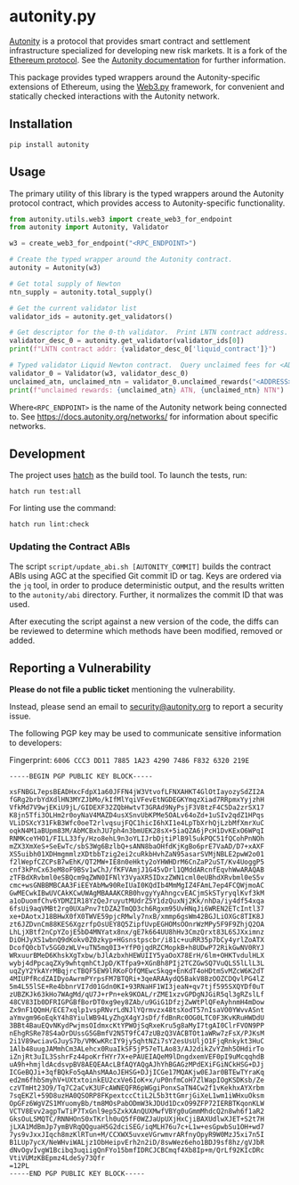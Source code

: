 # autonity.py

[Autonity](https://autonity.org) is a protocol that provides smart contract and
settlement infrastructure specialized for developing new risk markets. It is a
fork of the [Ethereum protocol](https://ethereum.org/). See the
[Autonity documentation](https://docs.autonity.org) for further information.

This package provides typed wrappers around the Autonity-specific extensions of
Ethereum, using the [Web3.py](https://github.com/ethereum/web3.py) framework,
for convenient and statically checked interactions with the Autonity network.

## Installation

```console
pip install autonity
```

## Usage

The primary utility of this library is the typed wrappers around the Autonity
protocol contract, which provides access to Autonity-specific functionality.

```python
from autonity.utils.web3 import create_web3_for_endpoint
from autonity import Autonity, Validator

w3 = create_web3_for_endpoint("<RPC_ENDPOINT>")

# Create the typed wrapper around the Autonity contract.
autonity = Autonity(w3)

# Get total supply of Newton
ntn_supply = autonity.total_supply()

# Get the current validator list
validator_ids = autonity.get_validators()

# Get descriptor for the 0-th validator.  Print LNTN contract address.
validator_desc_0 = autonity.get_validator(validator_ids[0])
print(f"LNTN contract addr: {validator_desc_0['liquid_contract']}")

# Typed validator Liquid Newton contract.  Query unclaimed fees for <ADDRESS>.
validator_0 = Validator(w3, validator_desc_0)
unclaimed_atn, unclaimed_ntn = validator_0.unclaimed_rewards("<ADDRESS>")
print(f"unclaimed rewards: {unclaimed_atn} ATN, {unclaimed_ntn} NTN")
```

Where`<RPC_ENDPOINT>` is the name of the Autonity network being connected to.
See <https://docs.autonity.org/networks/> for information about specific
networks.

## Development

The project uses [hatch](https://hatch.pypa.io/latest/install/#pipx) as the
build tool. To launch the tests, run:

```console
hatch run test:all
```

For linting use the command:

```console
hatch run lint:check
```

### Updating the Contract ABIs

The script `script/update_abi.sh [AUTONITY_COMMIT]` builds the contract ABIs
using AGC at the specified Git commit ID or tag. Keys are ordered via the `jq`
tool, in order to produce deterministic output, and the results written to the
`autonity/abi` directory. Further, it normalizes the commit ID that was used.

After executing the script against a new version of the code, the diffs can be
reviewed to determine which methods have been modified, removed or added.

## Reporting a Vulnerability

**Please do not file a public ticket** mentioning the vulnerability.

Instead, please send an email to <security@autonity.org> to report a security
issue.

The following PGP key may be used to communicate sensitive information to
developers:

Fingerprint: `6006 CCC3 DD11 7885 1A23 4290 7486 F832 6320 219E`

```
-----BEGIN PGP PUBLIC KEY BLOCK-----

xsFNBGL7epsBEADHxcFdpX1a60JFFN4jW3VtvofLFNXAHKT4GlOtIayozySdZI2A
fGRg2brbYdXdlHN3MYZJbMo/kIfMlYqiVFevEtNGDEGKYmqzXiad7RRpmxYyjzhH
VfkMd7V9wjEKiU9jL/GIDEXF32ZQbHwtvT3GRAd9NyPsjF3V8tzF4C5Da2zrSX17
K8jn5Tfi3OLHm2r0oyNaV4MAZD4usXSnvUbKPMe5OALv64oZd+1uSIv2qdZ1HPqs
VLiDSXcY31FkB3Wfc0oeT2rlvqsujFQC1hicI6hXI1e4LpTbXrhQjLzbMfXmrXuC
oqkN4M1aBUpm83M/AbMCBxhJU7ph4n3bmUEK28sX+5iaQZA6jPcH1DvKExO6WPqI
RNMKceYHO1/FILL33fy/Hzo8ehL9n3oYLIJrbDjtiPlB9l5ukPQC51fQCohPnNOh
mZX3XmXeS+SeEwTc/sbS3Wg6BzlbQ+sANN8baOHfdKjKgBo6prE7VaAD/D7+xAXF
XS5uibh01XDHmgmmlzXDtbbTzig2ei2cuRkbHvhZaN95asarSVMjNBLE2pwW2o01
f2lWepfCZCPsB7wEhK/QT2MW+IE8n0eHkty2oYHWHDrM6CnZaP2uST/Kv4UoggP5
cnf3kPnCx63eM8oF9BSv1wChJ/fKFVAmjJ1G45vDrl1QMddARcnfEqvhWwARAQAB
zTFBdXRvbml0eSBQcm9qZWN0IFNlY3VyaXR5IDxzZWN1cml0eUBhdXRvbml0eS5v
cmc+wsGNBBMBCAA3FiEEYAbMw90ReIUaI0KQdIb4MmMgIZ4FAmL7ep4FCQWjmoAC
GwMECwkIBwUVCAkKCwUWAgMBAAAKCRB0hvgyYyAhngcvEACjmSkSTyryqlKvf3kM
a1oDuomfChv6YDMZIR18YzQeJruyutMUdrZ5Y1dzQuxNj2Kk/nhDa/iy4df54xqa
6fsUi9aqVMBt2rg0UXaPnv7tDZA2TmQD3ch6Rgxm95UvHNqJi6WREN2ETcIntl37
xe+DAotxJ18BHwX0fX0TWVE59pjcRMwly7nxB/xmmp6gsWm42BGJLiOXGc8TIK8J
zt6JZDvnCm88KES6XgzrfpOsUEY8Q5ZipfUvpEGHOMsOOnrWzMPy5F9F9ZhjQ2OA
LhLjXBtf2nCpYZojE5bD4MNYatx8nx/gE7k664UU8hHv3CmzQrxt83L6SJXximnz
DiOHJyXS1wbnQ9dKokv0Z0zkyp+HGsnstpscbr/i81c+uuRR35p7bCy4yrlZoATX
DcofQ0cbTv5GG0zWLV+uTN5mq0I3+YfP0jqdRZCMopkB+h8UDwP72RikGwNV0RYJ
WRxuurBMeD6KhskXgTxbw/bJlAzbxhHEWUIIY5yaOoX78ErH/6lm+OHKTvdulHLX
wybj4dPpcaqZXy9whtqmhCtJpD/KTfpa9+XGnBh8PIj2TCZGwSQ7VuQLS5lLlL3L
uqZyY2YkAYrMBqjrcTBQF5EW9lRKoFOfQMEwcSkqg+EnKdT4oHDtmSvMZcW6K2dT
4MIUPfRcdZAIDyoAwrmPYrpsFM7BTQRi+3qeARAAydQ5BakV8BzOOZCDQvlPG4lZ
5m4L55lSE+Re4bbnrVI7d01Gdn0KI+93RNaHF1WI3jeaN+qv7tjf595SXQYDf0uT
zUBZKJk63kHo7WAgMd/qU7J+rPn+ek9KOAL/rZME1xzvGPDgNJGiR5ql3gRZslLf
48CV83Ib0DFRIGPGBfBorDT0xg9ey8ZAb/u9GiG1DfzjZwWtPlQFeAyhnmH4mDow
Zx9nF1QQmH/ECE7xqlp1vspRNvrLdNJlYQrmvzx48tsXodT57nIsaVO0YWvvASnt
aYmvgm96oEqkY4h8YiulWB94LyZhgX4gYJsDf/fdBnRc0OG0LTC0F3KvKRuHWDdU
3BBt4BauEQvNKydPwjmsOIdmxcKtYPWOjSqRxeKru5g8aMyI7tgAI0ClrFVON9PP
nEhgRSRe78S4aOrDUssG5GBmfV2N5T9fC47zUBzQ3VACBTOt1aWRw7zFsX/PJKsM
2i1V89wciavGJuyS7b/VMKwKRcIY9jy5qhtNZi7sY2esUsUljO1FjqRnkykt3HuC
1Alb48uugJAMmhCm3ALehcx0RuaIkSF5jP57eTLAo83/AJ2dikZvYZmh5OHdirTo
iZnjRt3uIL3SshrFz44poKrfHYr7X+ePAUEIAQeM9lDngdxemVEF0pI9uMcqqhdB
uA9h+hmjldAcdsvpBV8AEQEAAcLBfAQYAQgAJhYhBGAGzMPdEXiFGiNCkHSG+DJj
ICGeBQJi+3qfBQkFo5qAAhsMAAoJEHSG+DJjICGe17MQAKjw0EJar0BTEwTYraKq
ed2m6fhbSmyhV+UXtxtoinkEU2cxVe6IoK+x/uP0nfmCoH7ZlWapIOgKSDKsb/Ze
czVTmHt23O9/Tq7C2aCvK3UFcAWNEQFR6pWGgiPonxSaTN4Cw2f1vKekhxAYXrbm
7sqEKZl+59D8uzHA0QSORP8FKpextccCtiL2L5b3ttGmrjGiXeL1wm1iWHxuOksm
OpGFz6WgVZS1MYuomyBb/tm8MOsPabODmW3kJDUd1DcxO99ZFP72IERBTKqonKLW
VCTV8Evv2agpTwTiP7TxGnl9ep5ZxkXAnQUXMwfVBYg0uGmmMhdcQ2n8wh6f1aR2
GksOuLSMQTC/RNNHOnS0xTKrlh0uQ5fF0WZJaUpUXjHxCjiBAXUdlwXJET+S2t7H
jLXA1MdBmJp7ymBVRqQQguaH5G2dciSEG/iqMLH76u7c+L1w+esGpwbSu1OH+wd7
7ys9vJxxJIqch8mzKlRTun+M/CCXWX5uvxeVGrwmvrARfnyOpyR9W0MzJ5xi7n5I
B1LUp7ycX/NeWHviWALjz1ObHeipvErh2n2iD/8swWez6eho1BDJ9sf8hz/gVJbR
dNvOgvIvgW1Bcibq3uqiigQnFYo15bmfIDRCJCBCmqf4Xb8Ip+m/QrLf92KIcDRc
VtiVUMzKBEpmz4LdeSy73Qfr
=12PL
-----END PGP PUBLIC KEY BLOCK-----
```
